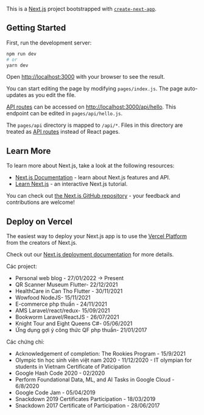 This is a [Next.js](https://nextjs.org/) project bootstrapped with [`create-next-app`](https://github.com/vercel/next.js/tree/canary/packages/create-next-app).

## Getting Started

First, run the development server:

```bash
npm run dev
# or
yarn dev
```

Open [http://localhost:3000](http://localhost:3000) with your browser to see the result.

You can start editing the page by modifying `pages/index.js`. The page auto-updates as you edit the file.

[API routes](https://nextjs.org/docs/api-routes/introduction) can be accessed on [http://localhost:3000/api/hello](http://localhost:3000/api/hello). This endpoint can be edited in `pages/api/hello.js`.

The `pages/api` directory is mapped to `/api/*`. Files in this directory are treated as [API routes](https://nextjs.org/docs/api-routes/introduction) instead of React pages.

## Learn More

To learn more about Next.js, take a look at the following resources:

- [Next.js Documentation](https://nextjs.org/docs) - learn about Next.js features and API.
- [Learn Next.js](https://nextjs.org/learn) - an interactive Next.js tutorial.

You can check out [the Next.js GitHub repository](https://github.com/vercel/next.js/) - your feedback and contributions are welcome!

## Deploy on Vercel

The easiest way to deploy your Next.js app is to use the [Vercel Platform](https://vercel.com/new?utm_medium=default-template&filter=next.js&utm_source=create-next-app&utm_campaign=create-next-app-readme) from the creators of Next.js.

Check out our [Next.js deployment documentation](https://nextjs.org/docs/deployment) for more details.

Các project:

- Personal web blog - 27/01/2022 -> Present
- QR Scanner Museum Flutter- 22/12/2021
- HealthCare in Can Tho Flutter - 30/11/2021
- Wowfood NodeJS- 15/11/2021
- E-commerce php thuần - 24/11/2021
- AMS Laravel/react/redux- 15/09/2021
- Bookworm Laravel/ReactJS - 26/07/2021
- Knight Tour and Eight Queens C#- 05/06/2021
- Ứng dụng gợi ý công thức QF php thuần- 21/01/2017

Các chứng chỉ:

- Acknowledgement of completion: The Rookies Program - 15/9/2021
- Olympic tin học sinh viên việt nam 2020 - 11/12/2020 - IT olympian for students in Vietnam Certificate of Paticipation
- Google Hash Code 2020 - 02/2020
- Perform Foundational Data, ML, and AI Tasks in Google Cloud - 6/8/2020
- Google Code Jam - 05/04/2019
- Snackdown 2019 Certificates Participation - 18/03/2019
- Snackdown 2017 Certificate of Participation - 28/06/2017
